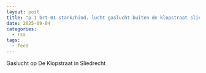 ```yaml
---
layout: post
title: "p 1 brt-01 stank/hind. lucht gaslucht buiten de klopstraat sliedrecht 187032"
date: 2025-09-04
categories: 
  - rss
tags: 
  - feed
---
```


Gaslucht op De Klopstraat in Sliedrecht

